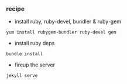 ### recipe
- install ruby, ruby-devel, bundler & ruby-gem
```
yum install rubygem-bundler ruby-devel gem
```
- install ruby deps
```
bundle install
```

- fireup the server
```
jekyll serve
```
